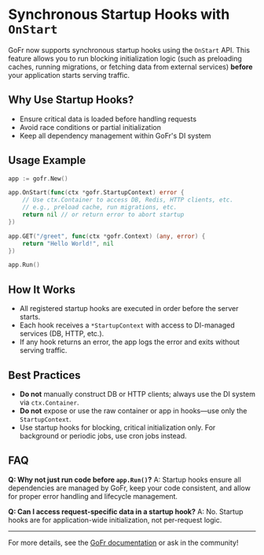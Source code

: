 # Synchronous Startup Hooks with `OnStart`

GoFr now supports synchronous startup hooks using the `OnStart` API. This feature allows you to run blocking initialization logic (such as preloading caches, running migrations, or fetching data from external services) **before** your application starts serving traffic.

## Why Use Startup Hooks?
- Ensure critical data is loaded before handling requests
- Avoid race conditions or partial initialization
- Keep all dependency management within GoFr's DI system

## Usage Example
```go
app := gofr.New()

app.OnStart(func(ctx *gofr.StartupContext) error {
    // Use ctx.Container to access DB, Redis, HTTP clients, etc.
    // e.g., preload cache, run migrations, etc.
    return nil // or return error to abort startup
})

app.GET("/greet", func(ctx *gofr.Context) (any, error) {
    return "Hello World!", nil
})

app.Run()
```

## How It Works
- All registered startup hooks are executed in order before the server starts.
- Each hook receives a `*StartupContext` with access to DI-managed services (DB, HTTP, etc.).
- If any hook returns an error, the app logs the error and exits without serving traffic.

## Best Practices
- **Do not** manually construct DB or HTTP clients; always use the DI system via `ctx.Container`.
- **Do not** expose or use the raw container or app in hooks—use only the `StartupContext`.
- Use startup hooks for blocking, critical initialization only. For background or periodic jobs, use cron jobs instead.

## FAQ
**Q: Why not just run code before `app.Run()`?**
A: Startup hooks ensure all dependencies are managed by GoFr, keep your code consistent, and allow for proper error handling and lifecycle management.

**Q: Can I access request-specific data in a startup hook?**
A: No. Startup hooks are for application-wide initialization, not per-request logic.

---

For more details, see the [GoFr documentation](../README.md) or ask in the community! 